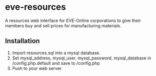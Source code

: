 eve-resources
=============

A resources web interface for EVE-Online corporations to give their members buy and sell prices for manufacturing materials.


Installation
------------

1. Import resources.sql into a mysql database.
2. Set mysql_address, mysql_user, mysql_password, mysql_database in /config.php.default and save to /config.php
3. Push to your web server.

